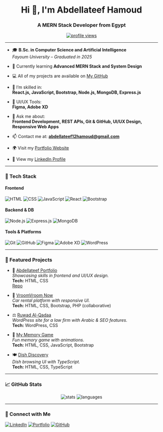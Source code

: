<h1 align="center">Hi 👋, I'm Abdellateef Hamoud</h1>
<h3 align="center">A MERN Stack Developer from Egypt</h3>

<p align="center">
  <a href="https://github.com/Abdellateef-Hamoud"><img src="https://komarev.com/ghpvc/?username=Abdellateef-Hamoud&label=Profile%20views&color=0e75b6&style=flat" alt="profile views" /></a>
</p>

---

- 🎓 **B.Sc. in Computer Science and Artificial Intelligence**  
  *Fayoum University –  Graduated in 2025*

- 🌱 Currently learning **Advanced MERN Stack and System Design**

- 💻 All of my projects are available on [My GitHub](https://github.com/Abdellateef-Hamoud)

- 🧠 I’m skilled in:  
  **React.js, JavaScript, Bootstrap, Node.js, MongoDB, Express.js**

- 🎨 UI/UX Tools:  
  **Figma, Adobe XD**

- 💬 Ask me about:  
  **Frontend Development, REST APIs, Git & GitHub, UI/UX Design, Responsive Web Apps**

- 📫 Contact me at: **abdellateef12hamoud@gmail.com**

- 🌍 Visit my [Portfolio Website](https://abdellateef-portofolio.vercel.app/)

- 🧾 View my [LinkedIn Profile](https://www.linkedin.com/in/abdellateef-hammoud-56451a2bb/)

---

### 🧰 Tech Stack

#### Frontend  
![HTML](https://img.shields.io/badge/HTML-E34F26?style=for-the-badge&logo=html5&logoColor=white)
![CSS](https://img.shields.io/badge/CSS-1572B6?style=for-the-badge&logo=css3&logoColor=white)
![JavaScript](https://img.shields.io/badge/JavaScript-F7DF1E?style=for-the-badge&logo=javascript&logoColor=black)
![React](https://img.shields.io/badge/React-61DAFB?style=for-the-badge&logo=react&logoColor=black)
![Bootstrap](https://img.shields.io/badge/Bootstrap-7952B3?style=for-the-badge&logo=bootstrap&logoColor=white)

#### Backend & DB  
![Node.js](https://img.shields.io/badge/Node.js-339933?style=for-the-badge&logo=nodedotjs&logoColor=white)
![Express.js](https://img.shields.io/badge/Express.js-000000?style=for-the-badge&logo=express&logoColor=white)
![MongoDB](https://img.shields.io/badge/MongoDB-47A248?style=for-the-badge&logo=mongodb&logoColor=white)

#### Tools & Platforms  
![Git](https://img.shields.io/badge/Git-F05032?style=for-the-badge&logo=git&logoColor=white)
![GitHub](https://img.shields.io/badge/GitHub-181717?style=for-the-badge&logo=github&logoColor=white)
![Figma](https://img.shields.io/badge/Figma-F24E1E?style=for-the-badge&logo=figma&logoColor=white)
![Adobe XD](https://img.shields.io/badge/AdobeXD-FF61F6?style=for-the-badge&logo=adobe-xd&logoColor=white)
![WordPress](https://img.shields.io/badge/WordPress-21759B?style=for-the-badge&logo=wordpress&logoColor=white)

---

### 💼 Featured Projects

- 🎯 [Abdellateef Portfolio](https://abdellateef-hamoud.github.io/Abdellateef-Portofolio/)  
  *Showcasing skills in frontend and UI/UX design.*  
  **Tech:** HTML, CSS  
  [Repo](https://github.com/Abdellateef-Hamoud/Abdellateef-Portofolio)

- 🚗 [VroomVroom Now](https://github.com/Abdellateef-Hamoud/vroomvroomnow)  
  *Car rental platform with responsive UI.*  
  **Tech:** HTML, CSS, Bootstrap, PHP (collaborative)

- ⚖️ [Ruwad Al-Qadaa](https://ruwad-alqadaa.com/ar/)  
  *WordPress site for a law firm with Arabic & SEO features.*  
  **Tech:** WordPress, CSS

- 🧠 [My Memory Game](https://github.com/Abdellateef-Hamoud/My-Memory-Game)  
  *Fun memory game with animations.*  
  **Tech:** HTML, CSS, JavaScript, Bootstrap

- 🍽️ [Dish Discovery](https://github.com/Abdellateef-Hamoud/Dish-Discovery)  
  *Dish browsing UI with TypeScript.*  
  **Tech:** HTML, CSS, TypeScript

---

### 📈 GitHub Stats

<p align="center">
  <img src="https://github-readme-stats.vercel.app/api?username=Abdellateef-Hamoud&show_icons=true&theme=radical" alt="stats" />
  <img src="https://github-readme-stats.vercel.app/api/top-langs/?username=Abdellateef-Hamoud&layout=compact&theme=radical" alt="languages" />
</p>

---

### 🔗 Connect with Me

[![LinkedIn](https://img.shields.io/badge/LinkedIn-blue?style=for-the-badge&logo=linkedin&logoColor=white)](https://www.linkedin.com/in/abdellateef-hammoud-56451a2bb/)
[![Portfolio](https://img.shields.io/badge/Portfolio-purple?style=for-the-badge&logo=vercel&logoColor=white)](https://abdellateef-portofolio.vercel.app/)
[![GitHub](https://img.shields.io/badge/GitHub-333?style=for-the-badge&logo=github&logoColor=white)](https://github.com/Abdellateef-Hamoud)


